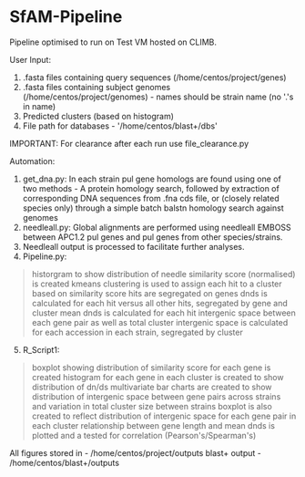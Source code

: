 # SfAM-Pipeline
Pipeline optimised to run on Test VM hosted on CLIMB.

User Input: 
1. .fasta files containing query sequences (/home/centos/project/genes)
2. .fasta files containing subject genomes (/home/centos/project/genomes) - names should be strain name (no '.'s in name)
3. Predicted clusters (based on histogram)
4. File path for databases - '/home/centos/blast+/dbs'

IMPORTANT: For clearance after each run use file_clearance.py

Automation:
1. get_dna.py: In each strain pul gene homologs are found using one of two methods - A protein homology search, followed by extraction of corresponding DNA sequences from .fna cds file, or (closely related species only) through a simple batch balstn homology search against genomes
2. needleall.py: Global alignments are performed using needleall EMBOSS between APC1.2 pul genes and pul genes from other species/strains.
3. Needleall output is processed to facilitate further analyses.
4. Pipeline.py: 
> historgram to show distribution of needle similarity score (normalised) is created
> kmeans clustering is used to assign each hit to a cluster based on similarity score
> hits are segregated on genes
> dnds is calculated for each hit versus all other hits, segregated by gene and cluster
> mean dnds is calculated for each hit
> intergenic space between each gene pair as well as total cluster intergenic space is calculated for each accession in each strain, segregated by cluster
5. R_Script1:
> boxplot showing distribution of similarity score for each gene is created
> histogram for each gene in each cluster is created to show distribution of dn/ds
> multivariate bar charts are created to show distribution of intergenic space between gene pairs across strains and variation in total cluster size between strains
> boxplot is also created to reflect distribution of intergenic space for each gene pair in each cluster
> relationship between gene length and mean dnds is plotted and a tested for correlation (Pearson's/Spearman's)

All figures stored in - /home/centos/project/outputs
blast+ output - /home/centos/blast+/outputs
